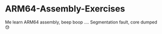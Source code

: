 # ARM64-Assembly-Exercises
Me learn ARM64 assembly, beep boop .... Segmentation fault, core dumped 😓
